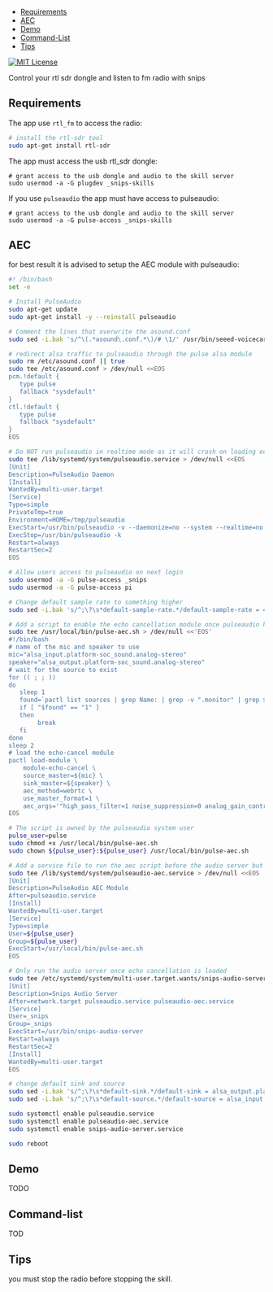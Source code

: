 - [Requirements](#Requirements)
- [AEC](#AEC)
- [Demo](#Demo)
- [Command-List](#Command-list)
- [Tips](#Tips)


[![MIT License](https://img.shields.io/badge/license-MIT-blue.svg)](https://github.com/snipsco/snips-app-template-py/blob/master/LICENSE)

Control your rtl sdr dongle and listen to fm radio with snips

## Requirements

The app use `rtl_fm` to access the radio:

```bash
# install the rtl-sdr tool
sudo apt-get install rtl-sdr
```

The app must access the usb rtl_sdr dongle:

```
# grant access to the usb dongle and audio to the skill server
sudo usermod -a -G plugdev _snips-skills
```

If you use `pulseaudio` the app must have access to pulseaudio:

```
# grant access to the usb dongle and audio to the skill server
sudo usermod -a -G pulse-access _snips-skills
```

## AEC

for best result it is advised to setup the AEC module with pulseaudio:

```bash
#! /bin/bash
set -e

# Install PulseAudio
sudo apt-get update
sudo apt-get install -y --reinstall pulseaudio

# Comment the lines that overwrite the asound.conf
sudo sed -i.bak 's/^\(.*asound\.conf.*\)/# \1/' /usr/bin/seeed-voicecard

# redirect alsa traffic to pulseaudio through the pulse alsa module
sudo rm /etc/asound.conf || true
sudo tee /etc/asound.conf > /dev/null <<EOS
pcm.!default {
   type pulse
   fallback "sysdefault"
}
ctl.!default {
   type pulse
   fallback "sysdefault"
}
EOS

# Do NOT run pulseaudio in realtime mode as it will crash on loading echo cancellation
sudo tee /lib/systemd/system/pulseaudio.service > /dev/null <<EOS
[Unit]
Description=PulseAudio Daemon
[Install]
WantedBy=multi-user.target
[Service]
Type=simple
PrivateTmp=true
Environment=HOME=/tmp/pulseaudio
ExecStart=/usr/bin/pulseaudio -v --daemonize=no --system --realtime=no --log-target=journal
ExecStop=/usr/bin/pulseaudio -k
Restart=always
RestartSec=2
EOS

# Allow users access to pulseaudio on next login
sudo usermod -a -G pulse-access _snips
sudo usermod -a -G pulse-access pi

# Change default sample rate to something higher
sudo sed -i.bak 's/^;\?\s*default-sample-rate.*/default-sample-rate = 48000/' /etc/pulse/daemon.conf

# Add a script to enable the echo cancellation module once pulseaudio has loaded the soundcard
sudo tee /usr/local/bin/pulse-aec.sh > /dev/null <<'EOS'
#!/bin/bash
# name of the mic and speaker to use
mic="alsa_input.platform-soc_sound.analog-stereo"
speaker="alsa_output.platform-soc_sound.analog-stereo"
# wait for the source to exist
for (( ; ; ))
do
   sleep 1
   found=`pactl list sources | grep Name: | grep -v ".monitor" | grep ${mic} | wc -l `
   if [ "$found" == "1" ]
   then
        break
   fi
done
sleep 2
# load the echo-cancel module
pactl load-module \
    module-echo-cancel \
    source_master=${mic} \
    sink_master=${speaker} \
    aec_method=webrtc \
    use_master_format=1 \
    aec_args='"high_pass_filter=1 noise_suppression=0 analog_gain_control=0"'
EOS

# The script is owned by the pulseaudio system user
pulse_user=pulse
sudo chmod +x /usr/local/bin/pulse-aec.sh
sudo chown ${pulse_user}:${pulse_user} /usr/local/bin/pulse-aec.sh

# Add a service file to run the aec script before the audio server but after pulseaudio
sudo tee /lib/systemd/system/pulseaudio-aec.service > /dev/null <<EOS
[Unit]
Description=PulseAudio AEC Module
After=pulseaudio.service
[Install]
WantedBy=multi-user.target
[Service]
Type=simple
User=${pulse_user}
Group=${pulse_user}
ExecStart=/usr/local/bin/pulse-aec.sh
EOS

# Only run the audio server once echo cancellation is loaded
sudo tee /etc/systemd/system/multi-user.target.wants/snips-audio-server.service > /dev/null <<EOS
[Unit]
Description=Snips Audio Server
After=network.target pulseaudio.service pulseaudio-aec.service
[Service]
User=_snips
Group=_snips
ExecStart=/usr/bin/snips-audio-server
Restart=always
RestartSec=2
[Install]
WantedBy=multi-user.target
EOS

# change default sink and source
sudo sed -i.bak 's/^;\?\s*default-sink.*/default-sink = alsa_output.platform-soc_sound.analog-stereo.echo-cancel/' /etc/pulse/client.conf
sudo sed -i.bak 's/^;\?\s*default-source.*/default-source = alsa_input.platform-soc_sound.analog-stereo.echo-cancel/' /etc/pulse/client.conf

sudo systemctl enable pulseaudio.service
sudo systemctl enable pulseaudio-aec.service
sudo systemctl enable snips-audio-server.service

sudo reboot
```

## Demo

TODO

## Command-list

TOD

## Tips

you must stop the radio before stopping the skill.
